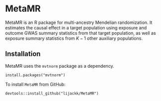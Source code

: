 
<!-- README.md is generated from README.Rmd. Please edit that file -->

# MetaMR

<!-- badges: start -->

<!-- badges: end -->

MetaMR is an R package for multi-ancestry Mendelian randomization. It
estimates the causal effect in a target population using exposure and
outcome GWAS summary statistics from that target population, as well as
exposure summary statistics from $K-1$ other auxiliary populations.

## Installation

MetaMR uses the `mvtnorm` package as a dependency.

    install.packages("mvtnorm")

To install `MetaMR` from GitHub:

    devtools::install_github("lijackk/MetaMR")
